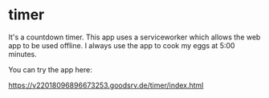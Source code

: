 # timer

It's a countdown timer. This app uses a serviceworker which allows the web app to be used offline.
I always use the app to cook my eggs at 5:00 minutes.

You can try the app here:

https://v22018096896673253.goodsrv.de/timer/index.html
